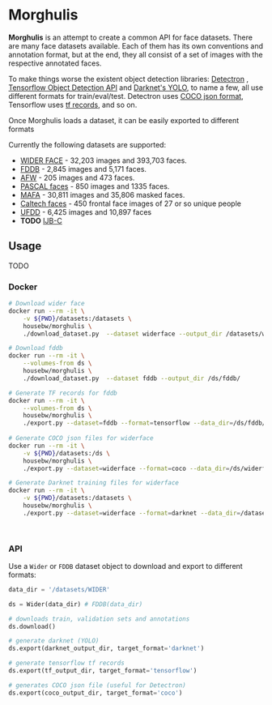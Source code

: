 # Morghulis

**Morghulis** is an attempt to create a common API for face datasets.
There are many face datasets available. Each of them has its own conventions and annotation format, but at the end, 
they all consist of a set of images with the respective annotated faces.

To make things worse the existent object detection libraries: [Detectron](https://github.com/facebookresearch/Detectron)
, [Tensorflow Object Detection API](https://github.com/tensorflow/models/tree/master/research/object_detection) and [Darknet's YOLO](https://pjreddie.com/darknet/yolo/),
to name a few, all use different formats for train/eval/test. Detectron uses [COCO json format](http://cocodataset.org/#download),
Tensorflow uses [tf records](https://github.com/tensorflow/models/blob/master/research/object_detection/g3doc/preparing_inputs.md), and so on. 

Once Morghulis loads a dataset, it can be easily exported to different formats
 
Currently the following datasets are supported:
 
 * [WIDER FACE](http://mmlab.ie.cuhk.edu.hk/projects/WIDERFace/) - 32,203 images and 393,703 faces.
 * [FDDB](http://vis-www.cs.umass.edu/fddb/) - 2,845 images and 5,171 faces.
 * [AFW](https://www.ics.uci.edu/~xzhu/face/) - 205 images and 473 faces.
 * [PASCAL faces](https://www.ics.uci.edu/~xzhu/face/) - 850 images and 1335 faces.
 * [MAFA](http://www.escience.cn/people/geshiming/mafa.html) - 30,811 images and 35,806 masked faces.
 * [Caltech faces](http://www.vision.caltech.edu/html-files/archive.html) - 450 frontal face images of 27 or so unique people
 * [UFDD](https://ufdd.info/) - 6,425 images and 10,897 faces
 * **TODO** [IJB-C](https://www.nist.gov/itl/iad/image-group/ijb-c-dataset-request-form-0)


## Usage

TODO

### Docker

```bash
# Download wider face
docker run --rm -it \
    -v ${PWD}/datasets:/datasets \
    housebw/morghulis \
    ./download_dataset.py  --dataset widerface --output_dir /datasets/widerface

# Download fddb    
docker run --rm -it \
    --volumes-from ds \
    housebw/morghulis \
    ./download_dataset.py  --dataset fddb --output_dir /ds/fddb/

# Generate TF records for fddb
docker run --rm -it \
    --volumes-from ds \
    housebw/morghulis \
    ./export.py --dataset=fddb --format=tensorflow --data_dir=/ds/fddb/ --output_dir=/ds/fddb/tensorflow/
    
# Generate COCO json files for widerface
docker run --rm -it \
    -v ${PWD}/datasets:/ds \
    housebw/morghulis \
    ./export.py --dataset=widerface --format=coco --data_dir=/ds/widerface/ --output_dir=/ds/widerface/coco/

# Generate Darknet training files for widerface
docker run --rm -it \
    -v ${PWD}/datasets:/datasets \
    housebw/morghulis \
    ./export.py --dataset=widerface --format=darknet --data_dir=/datasets/widerface/ --output_dir=/datasets/widerface/darknet/

    
```

### API

Use a `Wider` or `FDDB` dataset object to download and export to different formats:

```python
data_dir = '/datasets/WIDER'

ds = Wider(data_dir) # FDDB(data_dir)

# downloads train, validation sets and annotations
ds.download()

# generate darknet (YOLO)
ds.export(darknet_output_dir, target_format='darknet')

# generate tensorflow tf records
ds.export(tf_output_dir, target_format='tensorflow')

# generates COCO json file (useful for Detectron)
ds.export(coco_output_dir, target_format='coco')
```
